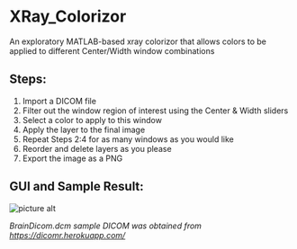 # XRay_Colorizor
An exploratory MATLAB-based xray colorizor that allows colors to be applied to different Center/Width window combinations

## Steps:
1. Import a DICOM file
2. Filter out the window region of interest using the Center & Width sliders
3. Select a color to apply to this window
4. Apply the layer to the final image
5. Repeat Steps 2:4 for as many windows as you would like
6. Reorder and delete layers as you please
7. Export the image as a PNG

## GUI and Sample Result:
![picture alt](https://raw.githubusercontent.com/kevingilboy/XRay_Colorizor/master/imgs/GuiOverview.png "An overview of the GUI")

*BrainDicom.dcm sample DICOM was obtained from https://dicomr.herokuapp.com/*
